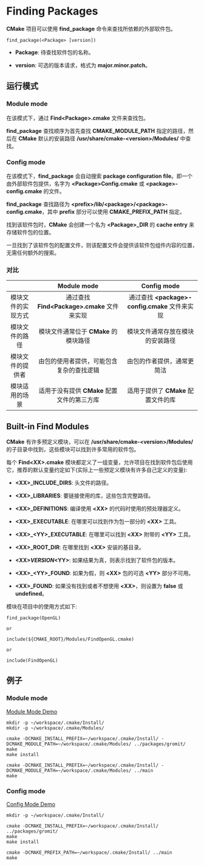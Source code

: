# Finding Packages

**CMake** 项目可以使用 **find_package** 命令来查找所依赖的外部软件包。

```
find_package(<Package> [version])
```

 - **Package**: 待查找软件包的名称。

 - **version**: 可选的版本请求，格式为 **major.minor.patch**。

## 运行模式

### Module mode

在该模式下，通过 **Find\<Package\>.cmake** 文件来查找包。

**find_package** 查找顺序为首先查找 **CMAKE_MODULE_PATH** 指定的路径，然后在 **CMake** 默认的安装路径 **/usr/share/cmake-\<version\>/Modules/** 中查找。

### Config mode

在该模式下，**find_package** 会自动搜索 **package configuration file**。即一个由外部软件包提供，名字为 **\<Package\>Config.cmake** 或 **\<package\>-config.cmake** 的文件。

**find_package** 查找路径为 **\<prefix\>/lib/\<package\>/\<package\>-config.cmake**，其中 **prefix** 部分可以使用 **CMAKE_PREFIX_PATH** 指定。

找到该软件包时，**CMake** 会创建一个名为 **\<Package\>_DIR** 的 **cache entry** 来存储软件包的位置。

一旦找到了该软件包的配置文件，则该配置文件会提供该软件包组件内容的位置，无需任何额外的搜索。

### 对比

| | Module mode | Config mode |
| :-: | :-: | :-: |
| 模块文件的实现方式 | 通过查找 **Find\<Package\>.cmake** 文件来实现 | 通过查找 **\<package\>-config.cmake** 文件来实现 |
| 模块文件的路径 | 模块文件通常位于 **CMake** 的模块路径 | 模块文件通常存放在模块的安装路径 |
| 模块文件的提供者 | 由包的使用者提供，可能包含复杂的查找逻辑 | 由包的作者提供，通常更简洁 |
| 模块适用的场景 | 适用于没有提供 **CMake** 配置文件的第三方库 | 适用于提供了 **CMake** 配置文件的库 |

## Built-in Find Modules

**CMake** 有许多预定义模块，可以在 **/usr/share/cmake-\<version\>/Modules/** 的子目录中找到，这些模块可以找到许多常用的软件包。

每个 **Find\<XX\>.cmake** 模块都定义了一组变量，允许项目在找到软件包后使用它，推荐的默认变量约定如下(实际上一些预定义模块有许多自己定义的变量):

 - **\<XX\>_INCLUDE_DIRS**: 头文件的路径。

 - **\<XX\>_LIBRARIES**: 要链接使用的库，这些包含完整路径。

 - **\<XX\>_DEFINITIONS**: 编译使用 **\<XX\>** 的代码时使用的预处理器定义。

 - **\<XX\>_EXECUTABLE**: 在哪里可以找到作为包一部分的 **\<XX\>** 工具。

 - **\<XX\>_\<YY\>_EXECUTABLE**: 在哪里可以找到 **\<XX\>** 附带的 **\<YY\>** 工具。

 - **\<XX\>_ROOT_DIR**: 在哪里找到 **\<XX\>** 安装的基目录。

 - **\<XX\>_VERSION_\<YY\>**: 如果结果为真，则表示找到了软件包的版本。

 - **\<XX\>_\<YY\>_FOUND**: 如果为假，则 **\<XX\>** 包的可选 **\<YY\>** 部分不可用。

 - **\<XX\>_FOUND**: 如果没有找到或者不想使用 **\<XX\>**，则设置为 **false** 或 **undefined**。

模块在项目中的使用方式如下:

```
find_package(OpenGL)

or

include(${CMAKE_ROOT}/Modules/FindOpenGL.cmake)

or

include(FindOpenGL)
```

## 例子

### Module mode

[Module Mode Demo][1]

```
mkdir -p ~/workspace/.cmake/Install/
mkdir -p ~/workspace/.cmake/Modules/

cmake -DCMAKE_INSTALL_PREFIX=~/workspace/.cmake/Install/ -DCMAKE_MODULE_PATH=~/workspace/.cmake/Modules/ ../packages/gromit/
make
make install

cmake -DCMAKE_INSTALL_PREFIX=~/workspace/.cmake/Install/ -DCMAKE_MODULE_PATH=~/workspace/.cmake/Modules/ ../main
make
```

### Config mode

[Config Mode Demo][2]

```
mkdir -p ~/workspace/.cmake/Install/

cmake -DCMAKE_INSTALL_PREFIX=~/workspace/.cmake/Install/ ../packages/gromit/
make
make install

cmake -DCMAKE_PREFIX_PATH=~/workspace/.cmake/Install/ ../main
make
```

 [1]: https://github.com/P-Fly/build-archives/tree/master/CMake/MasteringCMake/demo/FindingPackages/module-demo
 [2]: https://github.com/P-Fly/build-archives/tree/master/CMake/MasteringCMake/demo/FindingPackages/config-demo
